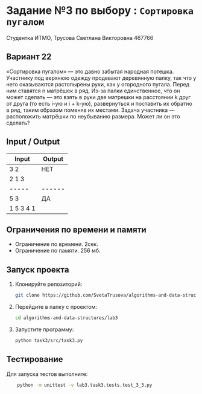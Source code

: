 # Задание №3 по выбору  : `Сортировка пугалом`
Студентка ИТМО,  Трусова Светлана Викторовна 467766

## Вариант 22
«Сортировка пугалом» — это давно забытая народная потешка. Участнику
под верхнюю одежду продевают деревянную палку, так что у него оказываются
растопырены руки, как у огородного пугала. Перед ним ставятся n матрёшек в
ряд. Из-за палки единственное, что он может сделать — это взять в руки две
матрешки на расстоянии k друг от друга (то есть i-ую и i + k-ую), развернуться и
поставить их обратно в ряд, таким образом поменяв их местами.
Задача участника — расположить матрёшки по неубыванию размера. Может
ли он это сделать?

## Input / Output

| Input          | Output |
|----------------|--------|
| 3 2            | НЕТ    |
| 2 1 3          |        |
| -----          | ------ |
| 5 3            | ДА     |   
| 1 5 3 4 1      |        |


## Ограничения по времени и памяти

- Ограничение по времени. 2сек.
- Ограничение по памяти. 256 мб.


## Запуск проекта
1. Клонируйте репозиторий:
   ```bash
   git clone https://github.com/SvetaTrusova/algorithms-and-data-structures
   ```
2. Перейдите в папку с проектом:
   ```bash
   cd algorithms-and-data-structures/lab3
   ```
3. Запустите программу:
   ```bash
   python task3/src/task3.py
   ```


## Тестирование
Для запуска тестов выполните:
```bash
    python -m unittest -v lab3.task3.tests.test_3_3.py
```